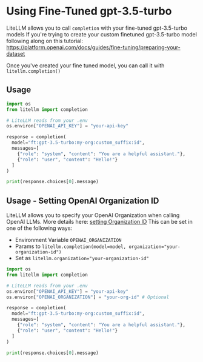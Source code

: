 # Using Fine-Tuned gpt-3.5-turbo
LiteLLM allows you to call `completion` with your fine-tuned gpt-3.5-turbo models
If you're trying to create your custom finetuned gpt-3.5-turbo model following along on this tutorial: https://platform.openai.com/docs/guides/fine-tuning/preparing-your-dataset

Once you've created your fine tuned model, you can call it with `litellm.completion()` 

## Usage
```python
import os
from litellm import completion

# LiteLLM reads from your .env
os.environ["OPENAI_API_KEY"] = "your-api-key"

response = completion(
  model="ft:gpt-3.5-turbo:my-org:custom_suffix:id",
  messages=[
    {"role": "system", "content": "You are a helpful assistant."},
    {"role": "user", "content": "Hello!"}
  ]
)

print(response.choices[0].message)
```

## Usage - Setting OpenAI Organization ID
LiteLLM allows you to specify your OpenAI Organization when calling OpenAI LLMs. More details here: 
[setting Organization ID](https://docs.litellm.ai/docs/providers/openai#setting-organization-id-for-completion-calls)
This can be set in one of the following ways:
- Environment Variable `OPENAI_ORGANIZATION`
- Params to `litellm.completion(model=model, organization="your-organization-id")`
- Set as `litellm.organization="your-organization-id"`
```python
import os
from litellm import completion

# LiteLLM reads from your .env
os.environ["OPENAI_API_KEY"] = "your-api-key"
os.environ["OPENAI_ORGANIZATION"] = "your-org-id" # Optional

response = completion(
  model="ft:gpt-3.5-turbo:my-org:custom_suffix:id",
  messages=[
    {"role": "system", "content": "You are a helpful assistant."},
    {"role": "user", "content": "Hello!"}
  ]
)

print(response.choices[0].message)
```